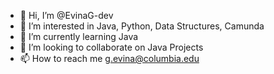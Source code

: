 - 👋 Hi, I’m @EvinaG-dev
- 👀 I’m interested in Java, Python, Data Structures, Camunda
- 🌱 I’m currently learning Java
- 💞️ I’m looking to collaborate on Java Projects
- 📫 How to reach me g.evina@columbia.edu

